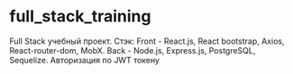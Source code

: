 # full_stack_training
Full Stack учебный проект. Стэк: Front - React.js, React bootstrap, Axios, React-router-dom, MobX. Back - Node.js, Express.js, PostgreSQL, Sequelize. Авторизация по JWT токену
